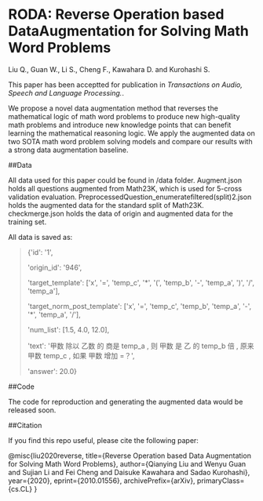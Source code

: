 # RODA: Reverse Operation based DataAugmentation for Solving Math Word Problems
Liu Q., Guan W., Li S., Cheng F., Kawahara D. and Kurohashi S. 



This paper has been acceptted for publication in *Transactions on Audio, Speech and Language Processing.*.

We propose a novel data augmentation method that reverses the mathematical logic of math word problems to produce new high-quality math problems
and introduce new knowledge points that can benefit learning the mathematical reasoning logic. We apply the augmented data on two SOTA math word problem solving models and compare our results with a strong data augmentation baseline.

##Data

All data used for this paper could be found in /data folder. Augment.json holds all questions augmented from Math23K, which is used for 5-cross validation evaluation. PreprocessedQuestion_enumeratefiltered(split)2.json holds the augmented data for the standard split of Math23K. checkmerge.json holds the data of origin and augmented data for the training set.

All data is saved as:

> {'id': '1', 
> 
> 'origin_id': '946', 
> 
> 'target_template': ['x', '=', 'temp_c', '*', '(', 'temp_b', '-', 'temp_a', ')', '/', 'temp_a'], 
> 
> 'target_norm_post_template': ['x', '=', 'temp_c', 'temp_b', 'temp_a', '-', '*', 'temp_a', '/'], 
> 
> 'num_list': [1.5, 4.0, 12.0], 
> 
> 'text': '甲数 除以 乙数 的 商是 temp_a , 则 甲数 是 乙 的 temp_b 倍 , 原来 甲数 temp_c , 如果 甲数 增加 =？', 
> 
> 'answer': 20.0}

##Code

The code for reproduction and generating the augmented data would be released soon.

##Citation

If you find this repo useful, please cite the following paper:

@misc{liu2020reverse,
      title={Reverse Operation based Data Augmentation for Solving Math Word Problems}, 
      author={Qianying Liu and Wenyu Guan and Sujian Li and Fei Cheng and Daisuke Kawahara and Sadao Kurohashi},
      year={2020},
      eprint={2010.01556},
      archivePrefix={arXiv},
      primaryClass={cs.CL}
}
